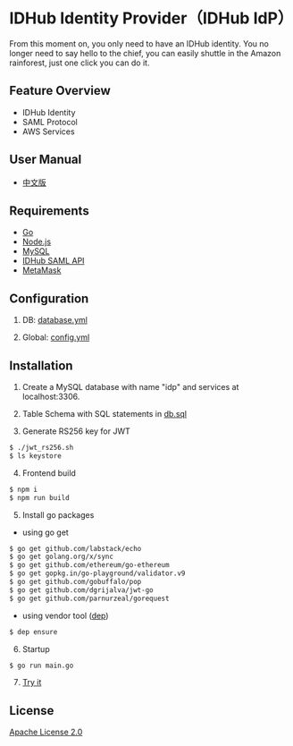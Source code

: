 # IDHub Identity Provider（IDHub IdP）
From this moment on, you only need to have an IDHub identity. You no longer need to say hello to the chief, you can easily shuttle in the Amazon rainforest, just one click you can do it.

## Feature Overview

- IDHub Identity
- SAML Protocol
- AWS Services

## User Manual
- [中文版](docs/user_manual_CN.md)

## Requirements

- [Go](https://golang.org)
- [Node.js](https://nodejs.org/en/)
- [MySQL](https://www.mysql.com)
- [IDHub SAML API](https://gitlab.com/idhub/saml_idhub_api)
- [MetaMask](https://metamask.io)

## Configuration

1. DB: [database.yml](https://gitlab.com/idhub/idp/blob/master/database.yml)

2. Global: [config.yml](https://gitlab.com/idhub/idp/blob/master/config.yml)

## Installation

1. Create a MySQL database with name "idp" and services at localhost:3306.

2. Table Schema with SQL statements in [db.sql](https://gitlab.com/idhub/idp/blob/master/dbconn/db.sql)

3. Generate RS256 key for JWT
```sh
$ ./jwt_rs256.sh
$ ls keystore
```

4. Frontend build
```sh
$ npm i
$ npm run build
```

5. Install go packages
- using go get
```sh
$ go get github.com/labstack/echo
$ go get golang.org/x/sync
$ go get github.com/ethereum/go-ethereum
$ go get gopkg.in/go-playground/validator.v9
$ go get github.com/gobuffalo/pop
$ go get github.com/dgrijalva/jwt-go
$ go get github.com/parnurzeal/gorequest
```
- using vendor tool ([dep](https://github.com/golang/dep))
```sh
$ dep ensure
```

6. Startup
```sh
$ go run main.go
```

7. [Try it](http://127.0.0.1:8080/#/)

## License
[Apache License 2.0](https://gitlab.com/idhub/idp/blob/master/LICENSE)
